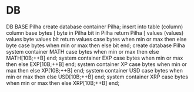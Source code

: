 # DB
DB BASE Pilha
create database container Pilha;
insert into table (column)
column base bytes
[
byte in Pilha
bit  in Pilha
return Pilha
[
values (values)
values byte
values bit
return values
case bytes
  when min or max then 
  else byte
  case bytes
  when min or max then 
  else bit
end;
create database Pilha 
system container MATH 
case bytes
  when min or max then 
  else MATH[10B;++B]
end;
system container EXP
case bytes
  when min or max then 
  else EXP[10B;++B]
end;
system container XP
case bytes
  when min or max then 
  else XP[10B;++B]
end;
system container USD
case bytes
  when min or max then 
  else USD[10B;++B]
end;
system container XRP
case bytes
  when min or max then 
  else XRP[10B;++B]
end;
